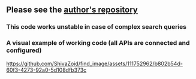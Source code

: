 ## Please see the [__author's repository__](https://github.com/arrrlo/Google-Images-Search)

### This code works unstable in case of complex search queries

### A visual example of working code (all APIs are connected and configured)


https://github.com/ShivaZoid/find_image/assets/111752962/b802b54d-60f3-4273-92a0-5d108dfb373c


